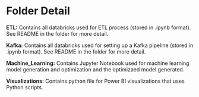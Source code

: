 # Folder Detail

**ETL:** Contains all databricks used for ETL process (stored in .ipynb format). See README in the folder for more detail.

**Kafka:** Contains all databricks used for setting up a Kafka pipeline (stored in .ipynb format). See README in the folder for more detail.

**Machine_Learning:** Contains Jupyter Notebook used for machine learning model generation and optimization and the optimizaed model generated.

**Visualizations:** Contains python file for Power BI visualizations that uses Python scripts. 
